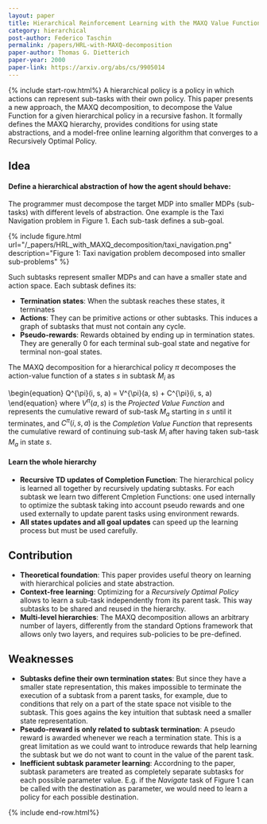 ```yaml
---
layout: paper
title: Hierarchical Reinforcement Learning with the MAXQ Value Function Decomposition
category: hierarchical
post-author: Federico Taschin
permalink: /papers/HRL-with-MAXQ-decomposition
paper-author: Thomas G. Dietterich
paper-year: 2000
paper-link: https://arxiv.org/abs/cs/9905014
---
```

<!--
Disclaimer and authorship:
This article is provided for free only for your personal informational and entertainment purposes. No commercial use of it is allowed.

Please note there might be mistakes. We would be grateful to receive (constructive) criticism if you spot any. You can reach us at: ai.campus.ai@gmail.com or directly open an issue on our github repo: https://github.com/CampusAI/CampusAI.github.io

If considering to use the text please cite the original author/s of the lecture/paper.
Furthermore, please acknowledge our work by adding a link to our website: https://campusai.github.io/ and citing our names: Oleguer Canal and Federico Taschin.
-->

{% include start-row.html%}
A hierarchical policy is a policy in which actions can represent sub-tasks with their own policy.
This paper presents a new approach, the MAXQ decomposition, to decompose the Value Function for a
given hierarchical policy in a recursive fashon. It formally defines the MAXQ hierarchy, provides
conditions for using state abstractions, and a model-free online learning algorithm that converges 
to a Recursively Optimal Policy.

## Idea
#### Define a hierarchical abstraction of how the agent should behave:
The programmer must decompose the target MDP into smaller MDPs (sub-tasks) with different levels
of abstraction. One example is the Taxi Navigation problem in Figure 1. Each sub-task defines a sub-goal.

{% include figure.html url="/_papers/HRL_with_MAXQ_decomposition/taxi_navigation.png" description="Figure 1: Taxi navigation problem decomposed into smaller sub-problems" %}

Such subtasks represent smaller MDPs and can have a smaller state and action space. Each subtask
defines its:
  - **Termination states**: When the subtask reaches these states, it terminates
  - **Actions**: They can be primitive actions or other subtasks. This induces a graph of subtasks
    that must not contain any cycle.
  - **Pseudo-rewards**: Rewards obtained by ending up in termination states. They are generally 0 for
    each terminal sub-goal state and negative for terminal non-goal states.

The MAXQ decomposition for a hierarchical policy $\pi$ decomposes the action-value function of a
states $s$ in subtask $M_i$ as

\begin{equation}
	Q^{\pi}(i, s, a) = V^{\pi}(a, s) + C^{\pi}(i, s, a)
\end{equation}
where $V^{\pi}(a, s)$ is the *Projected Value Function* and represents the cumulative reward of sub-task
$M_a$ starting in $s$ until it terminates, and $C^{\pi}(i, s, a)$ is the *Completion Value Function* that
represents the cumulative reward of continuing sub-task $M_i$ after having taken sub-task $M_a$ in state $s$.

#### Learn the whole hierarchy
- **Recursive TD updates of Completion Function**: The hierarchical policy is learned all together by
  recursively updating subtasks. For each subtask we learn two different Cmpletion Functions: one used
  internally to optimize the subtask taking into account pseudo rewards and one used externally to update
  parent tasks using environment rewards.
- **All states updates and all goal updates** can speed up the learning process but must be used carefully.

## Contribution
- **Theoretical foundation**: This paper provides useful theory on learning with hierarchical policies and
  state abstraction.
- **Context-free learning**: Optimizing for a *Recursively Optimal Policy* allows to learn a sub-task
  independently from its parent task. This way subtasks to be shared and reused in the hierarchy.
- **Multi-level hierarchies**: The MAXQ decomposition allows an arbitrary number of layers, differently from
  the standard Options framework that allows only two layers, and requires sub-policies to be pre-defined.

## Weaknesses
- **Subtasks define their own termination states**: But since they have a smaller state representation,
  this makes impossible to terminate the execution of a subtask from a parent tasks, for example, due
  to conditions that rely on a part of the state space not visible to the subtask. This goes agains the
  key intuition that subtask need a smaller state representation.
- **Pseudo-reward is only related to subtask termination**: A pseudo reward is awarded whenever we reach
  a termination state. This is a great limitation as we could want to introduce rewards that help learning
  the subtask but we do not want to count in the value of the parent task.
- **Inefficient subtask parameter learning**: Accordning to the paper, subtask parameters are treated as
  completely separate subtasks for each possible parameter value. E.g. if the *Navigate* task of Figure 1
  can be called with the destination as parameter, we would need to learn a policy for each possible destination.

{% include end-row.html%}
